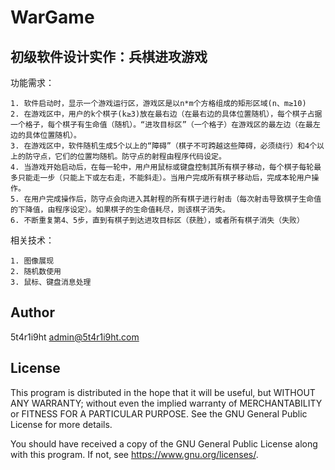 # WarGame

## 初级软件设计实作：兵棋进攻游戏

功能需求：

    1. 软件启动时，显示一个游戏运行区，游戏区是以n*m个方格组成的矩形区域(n、m≥10)
    2. 在游戏区中，用户的k个棋子(k≥3)放在最右边（在最右边的具体位置随机），每个棋子占据一个格子，每个棋子有生命值（随机）。“进攻目标区”（一个格子）在游戏区的最左边（在最左边的具体位置随机）。
    3. 在游戏区中，软件随机生成5个以上的“障碍”（棋子不可跨越这些障碍，必须绕行）和4个以上的防守点，它们的位置均随机。防守点的射程由程序代码设定。
    4. 当游戏开始启动后，在每一轮中，用户用鼠标或键盘控制其所有棋子移动，每个棋子每轮最多只能走一步（只能上下或左右走，不能斜走）。当用户完成所有棋子移动后，完成本轮用户操作。
    5. 在用户完成操作后，防守点会向进入其射程的所有棋子进行射击（每次射击导致棋子生命值的下降值，由程序设定）。如果棋子的生命值耗尽，则该棋子消失。
    6. 不断重复第4、5步，直到有棋子到达进攻目标区（获胜），或者所有棋子消失（失败）

相关技术：

    1. 图像展现
    2. 随机数使用
    3. 鼠标、键盘消息处理

## Author

5t4r1i9ht admin@5t4r1i9ht.com

## License

This program is distributed in the hope that it will be useful,
but WITHOUT ANY WARRANTY; without even the implied warranty of
MERCHANTABILITY or FITNESS FOR A PARTICULAR PURPOSE.  See the
GNU General Public License for more details.

You should have received a copy of the GNU General Public License
along with this program.  If not, see <https://www.gnu.org/licenses/>.
